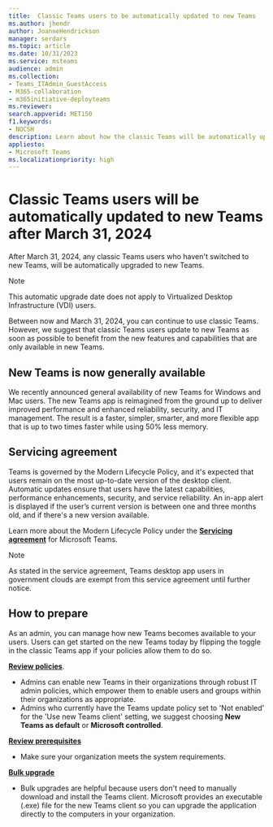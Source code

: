 ```yaml
---
title:  Classic Teams users to be automatically updated to new Teams
ms.author: jhendr
author: JoanneHendrickson
manager: serdars
ms.topic: article
ms.date: 10/31/2023
ms.service: msteams
audience: admin
ms.collection: 
- Teams_ITAdmin_GuestAccess
- M365-collaboration
- m365initiative-deployteams
ms.reviewer:
search.appverid: MET150
f1.keywords:
- NOCSH
description: Learn about how the classic Teams will be automatically upgraded to new Teams as the default version in your environment.
appliesto: 
- Microsoft Teams
ms.localizationpriority: high
---
```


# Classic Teams users will be automatically updated to new Teams after March 31, 2024

After March 31, 2024, any classic Teams users who haven't switched to new Teams, will be automatically upgraded to new Teams. 

>[!Note]
>This automatic upgrade date does not apply to Virtualized Desktop Infrastructure (VDI) users.

Between now and March 31, 2024, you can continue to use classic Teams. However, we suggest that classic Teams users update to new Teams as soon as possible to benefit from the new features and capabilities that are only available in new Teams.

## New Teams is now generally available

We recently announced general availability of new Teams for Windows and Mac users. The new Teams app is reimagined from the ground up to deliver improved performance and enhanced reliability, security, and IT management. The result is a faster, simpler, smarter, and more flexible app that is up to two times faster while using 50% less memory.
 

## Servicing agreement

Teams is governed by the Modern Lifecycle Policy, and it's expected that users remain on the most up-to-date version of the desktop client. Automatic updates ensure that users have the latest capabilities, performance enhancements, security, and service reliability. An in-app alert is displayed if the user’s current version is between one and three months old, and if there's a new version available.

Learn more about the Modern Lifecycle Policy under the [**Servicing agreement**](/microsoftteams/teams-client-update#servicing-agreement) for Microsoft Teams.

>[!Note]
>As stated in the service agreement, Teams desktop app users in government clouds are exempt from this service agreement until further notice.

## How to prepare

As an admin, you can manage how new Teams becomes available to your users. Users can get started on the new Teams today by flipping the toggle in the classic Teams app if your policies allow them to do so.

[**Review policies**](/microsoftteams/new-teams-deploy-using-policies). 
- Admins can enable new Teams in their organizations through robust IT admin policies, which empower them to enable users and groups within their organizations as appropriate. 
- Admins who currently have the Teams update policy set to 'Not enabled' for the 'Use new Teams client' setting, we suggest choosing **New Teams as default** or **Microsoft controlled**.  

[**Review prerequisites** ](/microsoftteams/new-teams-deploy-using-policies)
- Make sure your organization meets the system requirements.

[**Bulk upgrade**](/microsoftteams/new-teams-bulk-install-client)
- Bulk upgrades are helpful because users don't need to manually download and install the Teams client. Microsoft provides an executable (.exe) file for the new Teams client so you can upgrade the application directly to the computers in your organization.